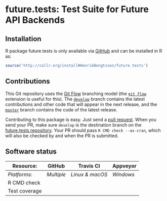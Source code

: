 # future.tests: Test Suite for Future API Backends


## Installation
R package future.tests is only available via [GitHub](https://github.com/HenrikBengtsson/future.tests) and can be installed in R as:
```r
source('http://callr.org/install#HenrikBengtsson/future.tests')
```




## Contributions

This Git repository uses the [Git Flow](http://nvie.com/posts/a-successful-git-branching-model/) branching model (the [`git flow`](https://github.com/petervanderdoes/gitflow-avh) extension is useful for this).  The [`develop`](https://github.com/HenrikBengtsson/future.tests/tree/develop) branch contains the latest contributions and other code that will appear in the next release, and the [`master`](https://github.com/HenrikBengtsson/future.tests) branch contains the code of the latest release.

Contributing to this package is easy.  Just send a [pull request](https://help.github.com/articles/using-pull-requests/).  When you send your PR, make sure `develop` is the destination branch on the [future.tests repository](https://github.com/HenrikBengtsson/future.tests).  Your PR should pass `R CMD check --as-cran`, which will also be checked by  and  when the PR is submitted.


## Software status

| Resource:     | GitHub        | Travis CI       | Appveyor         |
| ------------- | ------------------- | --------------- | ---------------- |
| _Platforms:_  | _Multiple_          | _Linux & macOS_ | _Windows_        |
| R CMD check   |  |    |  |
| Test coverage |                     |      |                  |
